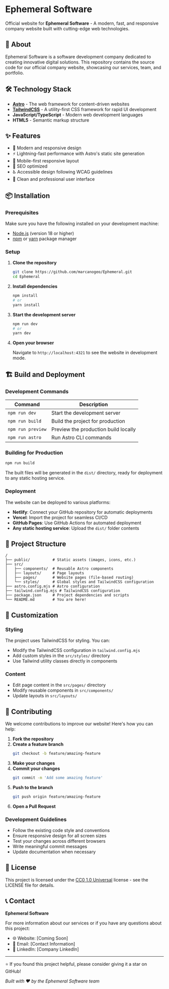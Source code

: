 # Ephemeral Software

Official website for **Ephemeral Software** - A modern, fast, and responsive company website built with cutting-edge web technologies.

## 🚀 About

Ephemeral Software is a software development company dedicated to creating innovative digital solutions. This repository contains the source code for our official company website, showcasing our services, team, and portfolio.

## 🛠️ Technology Stack

- **[Astro](https://astro.build/)** - The web framework for content-driven websites
- **[TailwindCSS](https://tailwindcss.com/)** - A utility-first CSS framework for rapid UI development
- **JavaScript/TypeScript** - Modern web development languages
- **HTML5** - Semantic markup structure

## ✨ Features

- 🎨 Modern and responsive design
- ⚡ Lightning-fast performance with Astro's static site generation
- 📱 Mobile-first responsive layout
- 🎯 SEO optimized
- ♿ Accessible design following WCAG guidelines
- 🌙 Clean and professional user interface

## 📦 Installation

### Prerequisites

Make sure you have the following installed on your development machine:

- [Node.js](https://nodejs.org/) (version 18 or higher)
- [npm](https://www.npmjs.com/) or [yarn](https://yarnpkg.com/) package manager

### Setup

1. **Clone the repository**
   ```bash
   git clone https://github.com/marcanogeo/Ephemeral.git
   cd Ephemeral
   ```

2. **Install dependencies**
   ```bash
   npm install
   # or
   yarn install
   ```

3. **Start the development server**
   ```bash
   npm run dev
   # or
   yarn dev
   ```

4. **Open your browser**
   
   Navigate to `http://localhost:4321` to see the website in development mode.

## 🏗️ Build and Deployment

### Development Commands

| Command | Description |
|---------|-------------|
| `npm run dev` | Start the development server |
| `npm run build` | Build the project for production |
| `npm run preview` | Preview the production build locally |
| `npm run astro` | Run Astro CLI commands |

### Building for Production

```bash
npm run build
```

The built files will be generated in the `dist/` directory, ready for deployment to any static hosting service.

### Deployment

The website can be deployed to various platforms:

- **Netlify**: Connect your GitHub repository for automatic deployments
- **Vercel**: Import the project for seamless CI/CD
- **GitHub Pages**: Use GitHub Actions for automated deployment
- **Any static hosting service**: Upload the `dist/` folder contents

## 📁 Project Structure

```
/
├── public/          # Static assets (images, icons, etc.)
├── src/
│   ├── components/  # Reusable Astro components
│   ├── layouts/     # Page layouts
│   ├── pages/       # Website pages (file-based routing)
│   └── styles/      # Global styles and TailwindCSS configuration
├── astro.config.mjs # Astro configuration
├── tailwind.config.mjs # TailwindCSS configuration
├── package.json     # Project dependencies and scripts
└── README.md        # You are here!
```

## 🎨 Customization

### Styling

The project uses TailwindCSS for styling. You can:

- Modify the TailwindCSS configuration in `tailwind.config.mjs`
- Add custom styles in the `src/styles/` directory
- Use Tailwind utility classes directly in components

### Content

- Edit page content in the `src/pages/` directory
- Modify reusable components in `src/components/`
- Update layouts in `src/layouts/`

## 🤝 Contributing

We welcome contributions to improve our website! Here's how you can help:

1. **Fork the repository**
2. **Create a feature branch**
   ```bash
   git checkout -b feature/amazing-feature
   ```
3. **Make your changes**
4. **Commit your changes**
   ```bash
   git commit -m 'Add some amazing feature'
   ```
5. **Push to the branch**
   ```bash
   git push origin feature/amazing-feature
   ```
6. **Open a Pull Request**

### Development Guidelines

- Follow the existing code style and conventions
- Ensure responsive design for all screen sizes
- Test your changes across different browsers
- Write meaningful commit messages
- Update documentation when necessary

## 📄 License

This project is licensed under the [CC0 1.0 Universal](LICENSE) license - see the LICENSE file for details.

## 📞 Contact

**Ephemeral Software**

For more information about our services or if you have any questions about this project:

- 🌐 Website: [Coming Soon]
- 📧 Email: [Contact Information]
- 💼 LinkedIn: [Company LinkedIn]

---

⭐ If you found this project helpful, please consider giving it a star on GitHub!

*Built with ❤️ by the Ephemeral Software team*


